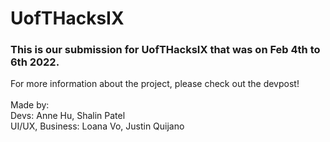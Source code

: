 # UofTHacksIX
### This is our submission for UofTHacksIX that was on Feb 4th to 6th 2022. 
For more information about the project, please check out the devpost! <br><br>
Made by: <br>
Devs: Anne Hu, Shalin Patel<br>
UI/UX, Business: Loana Vo, Justin Quijano
